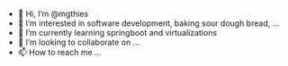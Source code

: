 - 👋 Hi, I’m @mgthies
- 👀 I’m interested in software development, baking sour dough bread, ...
- 🌱 I’m currently learning springboot and virtualizations
- 💞️ I’m looking to collaborate on ...
- 📫 How to reach me ...

<!---
mgthies/mgthies is a ✨ special ✨ repository because its `README.md` (this file) appears on your GitHub profile.
You can click the Preview link to take a look at your changes.
--->
